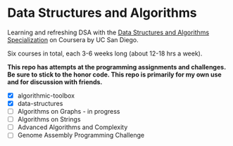 # Data Structures and Algorithms

Learning and refreshing DSA with the [Data Structures and Algorithms Specialization](https://www.coursera.org/specializations/data-structures-algorithms) on Coursera by UC San Diego. 

Six courses in total, each 3-6 weeks long (about 12-18 hrs a week). 

**This repo has attempts at the programming assignments and challenges. Be sure to stick to the honor code. This repo is primarily for my own use and for discussion with friends.**

- [x] algorithmic-toolbox 
- [x] data-structures
- [ ] Algorithms on Graphs - in progress
- [ ] Algorithms on Strings
- [ ] Advanced Algorithms and Complexity
- [ ] Genome Assembly Programming Challenge
